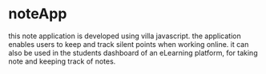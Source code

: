 # noteApp
this note application is developed using villa javascript. the application enables users to keep and track silent points when working online. it can also be used in the students dashboard of an eLearning platform, for taking note and keeping track of notes.
